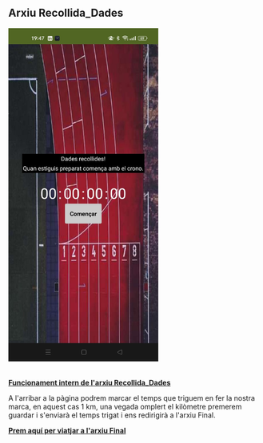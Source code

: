 ## Arxiu Recollida_Dades

<img src="../../.images/IOT/Recollida_Dades.jpeg" alt="Final" style="width: 300px;"> <br><br>

**[Funcionament intern de l'arxiu Recollida_Dades](./../Passos/Recollida_Dades_Codi.md)**

A l'arribar a la pàgina podrem marcar el temps que triguem en fer la nostra marca, en aquest cas 1 km, una vegada omplert el kilòmetre premerem guardar i s'enviarà el temps trigat i ens redirigirà a l'arxiu Final.

**[Prem aquí per viatjar a l'arxiu Final](./../Passos/Final.md)**
